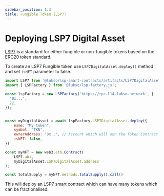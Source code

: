 ```yaml
---
sidebar_position: 1.3
title: Fungible Token (LSP7)
---
```


# Deploying LSP7 Digital Asset

[LSP7](https://github.com/lukso-network/LIPs/blob/main/LSPs/LSP-7-DigitalAsset.md) is a standard for either fungible or non-fungible tokens based on the ERC20 token standard.

To create an LSP7 Fungible token use `LSP7DigitalAsset.deploy()` method and set `isNFT` parameter to false.

```javascript
import LSP7 from '@lukso/lsp-smart-contracts/artifacts/LSP7DigitalAsset.json';
import { LSPFactory } from '@lukso/lsp-factory.js';

const lspFactory = new LSPFactory('https://rpc.l14.lukso.network', {
  '0x...',
  22,
});


const myDigitalAsset = await lspFactory.LSP7DigitalAsset.deploy({
    name: "My token",
    symbol: "TKN",
    ownerAddress: "0x..", // Account which will own the Token Contract
    isNFT: false,
})

const myNFT = new web3.eth.Contract(
    LSP7.abi,
    myDigitalAsset.LSP7DigitalAsset.address
);

const totalSupply = myNFT.methods.totalSupply().call()
```

This will deploy an LSP7 smart contract which can have many tokens which can be fractionalised.

